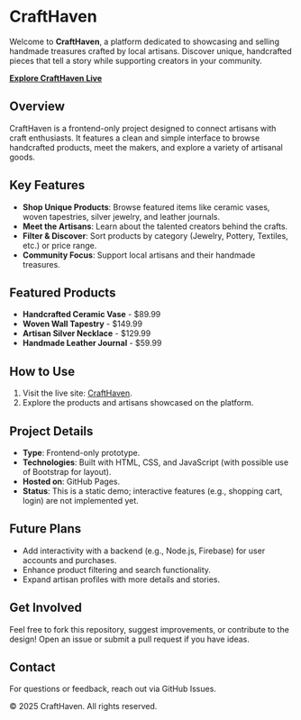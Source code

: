 # CraftHaven

Welcome to **CraftHaven**, a platform dedicated to showcasing and selling handmade treasures crafted by local artisans. Discover unique, handcrafted pieces that tell a story while supporting creators in your community.

**[Explore CraftHaven Live](https://mahm0udmohamed.github.io/CraftHaven/)**

## Overview
CraftHaven is a frontend-only project designed to connect artisans with craft enthusiasts. It features a clean and simple interface to browse handcrafted products, meet the makers, and explore a variety of artisanal goods.

## Key Features
- **Shop Unique Products**: Browse featured items like ceramic vases, woven tapestries, silver jewelry, and leather journals.
- **Meet the Artisans**: Learn about the talented creators behind the crafts.
- **Filter & Discover**: Sort products by category (Jewelry, Pottery, Textiles, etc.) or price range.
- **Community Focus**: Support local artisans and their handmade treasures.

## Featured Products
- **Handcrafted Ceramic Vase** - $89.99  
- **Woven Wall Tapestry** - $149.99  
- **Artisan Silver Necklace** - $129.99  
- **Handmade Leather Journal** - $59.99  

## How to Use
1. Visit the live site: [CraftHaven](https://mahm0udmohamed.github.io/CraftHaven/).
2. Explore the products and artisans showcased on the platform.

## Project Details
- **Type**: Frontend-only prototype.
- **Technologies**: Built with HTML, CSS, and JavaScript (with possible use of Bootstrap for layout).
- **Hosted on**: GitHub Pages.
- **Status**: This is a static demo; interactive features (e.g., shopping cart, login) are not implemented yet.

## Future Plans
- Add interactivity with a backend (e.g., Node.js, Firebase) for user accounts and purchases.
- Enhance product filtering and search functionality.
- Expand artisan profiles with more details and stories.

## Get Involved
Feel free to fork this repository, suggest improvements, or contribute to the design! Open an issue or submit a pull request if you have ideas.

## Contact
For questions or feedback, reach out via GitHub Issues.

© 2025 CraftHaven. All rights reserved.
